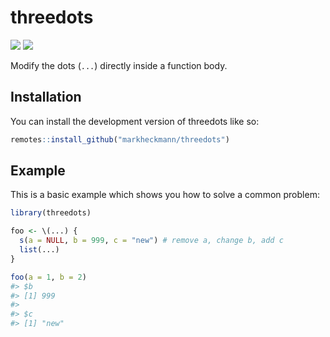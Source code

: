 
<!-- README.md is generated from README.Rmd. Please edit that file -->

# threedots

<!-- badges: start -->

![](https://img.shields.io/badge/language-R-blue)
![](https://img.shields.io/badge/status-experimental-yellow)
<!-- badges: end -->

Modify the dots (`...`) directly inside a function body.

## Installation

You can install the development version of threedots like so:

``` r
remotes::install_github("markheckmann/threedots")
```

## Example

This is a basic example which shows you how to solve a common problem:

``` r
library(threedots)

foo <- \(...) {
  s(a = NULL, b = 999, c = "new") # remove a, change b, add c
  list(...)
}

foo(a = 1, b = 2)
#> $b
#> [1] 999
#> 
#> $c
#> [1] "new"
```
